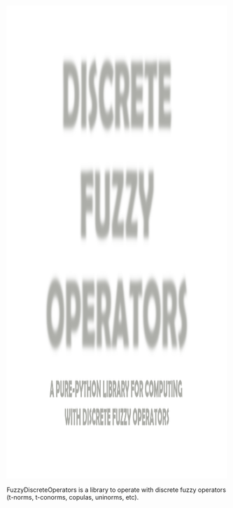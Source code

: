 <p align="center">
  <img src="assets/fuzzy_discrete_logo.png" height="1080">
</p>

FuzzyDiscreteOperators is a library to operate with discrete fuzzy operators (t-norms, t-conorms, copulas, uninorms, etc).